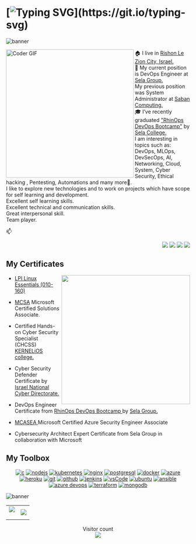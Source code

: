 # [![Typing SVG](https://readme-typing-svg.herokuapp.com?duration=3000&center=true&size=40&width=1000&height=90&lines=Hello+World+and+Welcome+to;Vladimir+Ligum's+Github+Profile!!!)](https://git.io/typing-svg)

![banner](https://user-images.githubusercontent.com/65775948/178121332-5598ad12-b184-4468-812a-4e50239fb46e.png)

<img align="left" src="https://i.imgur.com/mVIr207.gif" alt="Coder GIF" height="350">
<!-- <img align='right' src="https://media.giphy.com/media/M9gbBd9nbDrOTu1Mqx/giphy.gif?raw=true" width="230"> -->
🏠 I live in <a href="https://en.wikipedia.org/wiki/Rishon_LeZion">Rishon Le Zion City, Israel.</a> <br/>
💼 My current position is DevOps Engineer at <a href="http://www.selagroup.com/">Sela Group.</a> <br/> 
My previous position was System Administrator at <a href="https://www.sabancom.co.il/">Saban Computing.</a> <br/>
🎓 I’ve recently graduated <a href="https://rhinops.io/"> "RhinOps DevOps Bootcamp"</a> by <a href="https://www.sela.co.il/">Sela College.</a> <br/>
I am interesting in topics such as: DevOps, MLOps, DevSecOps, AI, Networking, Cloud, System, Cyber Security, Ethical hacking , Pentesting, Automations and many more🚀. <br/>
I like to explore new technologies and to work on projects which have scope for self learning and development. <br/>
Excellent self learning skills.<br/>
Excellent technical and communication skills.<br/>
Great interpersonal skill.<br/>
Team player.<br/>

📫<p align="right">
  <a href="mailto:ligum.vladimir@gmail.com?subject=Olá%20Vladimir%20Ligum"><img src="https://img.shields.io/badge/gmail-%23D14836.svg?&style=for-the-badge&logo=gmail&logoColor=white" /></a>
  <a href="https://www.facebook.com/vladimir.ligum"><img src="https://img.shields.io/badge/facebook-%233B5998.svg?&style=for-the-badge&logo=facebook&logoColor=white" /></a>
  <a href="https://www.linkedin.com/in/vladimir-ligum-73269580"><img src="https://img.shields.io/badge/linkedin-%230077B5.svg?&style=for-the-badge&logo=linkedin&logoColor=white" /></a>
  <a href="https://www.github.com/ligum"><img src="https://img.shields.io/badge/github-%2324292e.svg?&style=for-the-badge&logo=github&logoColor=white" /></a>
</p>

 
<h2>My Certificates</h2>
<img align='right' src="https://github.com/abhisheknaiidu/abhisheknaiidu/blob/master/code.gif?raw=true" width="352"/>


- <a href="https://www.lpi.org/our-certifications/linux-essentials-overview"> LPI Linux Essentials (010-160)</a> <!--<img title="linux" alt="linux" src="https://raw.githubusercontent.com/Thomas-George-T/Thomas-George-T/master/assets/linux-tux.svg" width="28" />. <br/> -->
- <a href="https://docs.microsoft.com/en-us/certifications/mcsa-windows-server-2016-certification/">MCSA</a> Microsoft Certified Solutions Associate.

- Certified Hands-on Cyber Security Specialist (CHCSS) <a href="https://www.kernelios.com/">KERNELiOS college. </a> <br/> <a href="https://www.thoughtworks.com"></a>

- Cyber Security Defender Certificate by <a href="https://www.gov.il/en/departments/israel_national_cyber_directorate/govil-landing-page">Israel National Cyber Directorate. </a>

- DevOps Engineer Certificate from <a href="https://rhinops.io/">RhinOps DevOps Bootcamp </a> by <a href="https://www.sela.co.il/">Sela Group. </a> 

- <a href="https://docs.microsoft.com/en-us/certifications/azure-security-engineer/">MCASEA </a> Microsoft Certified Azure Security Engineer Associate

- Cybersecurity Architect Expert Certificate from Sela Group in collaboration with Microsoft

<h2>My Toolbox</h2>
<p align="center">
  <a href="https://www.python.org/" target="blank"><img src="https://img.shields.io/badge/python-3670A0?style=for-the-badge&logo=python&logoColor=ffdd54" alt="c"/></a>
  <a href="https://nodejs.org" target="blank"><img src="https://img.shields.io/badge/node.js-339933.svg?style=for-the-badge&logo=nodedotjs&logoColor=white" alt="nodejs"/></a>
  <a href="https://kubernetes.io" target="blank"><img src="https://img.shields.io/badge/kubernetes-326CE5.svg?style=for-the-badge&logo=kubernetes&logoColor=white" alt="kubernetes"/></a>
  <a href="https://www.nginx.com" target="blank"><img src="https://img.shields.io/badge/nginx-009639.svg?style=for-the-badge&logo=nginx&logoColor=white" alt="nginx"/></a>
  <a href="https://www.postgresql.org" target="blank"><img src="https://img.shields.io/badge/postgreSQL-316192.svg?style=for-the-badge&logo=postgresql&logoColor=white" alt="postgresql"/></a>
  <a href="https://www.docker.com/" target="blank"><img src="https://img.shields.io/badge/docker-2CA5E0.svg?style=for-the-badge&logo=docker&logoColor=white" alt="docker"/></a>
  <a href="https://azure.microsoft.com/en-in/" target="blank"><img src="https://img.shields.io/badge/microsoft%20azure-0089D6?style=for-the-badge&logo=microsoft-azure&logoColor=white" alt="azure"/></a>
  <a href="https://aws.amazon.com/" target="blank"><img src="https://img.shields.io/badge/AWS-%23FF9900.svg?style=for-the-badge&logo=amazon-aws&logoColor=white" alt="heroku"/></a>
  <a href="https://git-scm.com/" target="blank"><img src="https://img.shields.io/badge/git-F05032.svg?style=for-the-badge&logo=git&logoColor=white" alt="git"/></a>
  <a href="https://github.com/ligum" target="blank"><img src="https://img.shields.io/badge/github-181717.svg?style=for-the-badge&logo=github&logoColor=white" alt="github" /></a>
  <a href="https://www.jenkins.io" target="blank"><img src="https://img.shields.io/badge/jenkins-D24939.svg?style=for-the-badge&logo=jenkins&logoColor=white" alt="jenkins"/></a>
  <a href="https://code.visualstudio.com/" target="blank"><img src="https://img.shields.io/badge/vscode-007ACC.svg?style=for-the-badge&logo=visualstudiocode&logoColor=white" alt="vsCode"/></a>
  <a href="https://ubuntu.com/" target="blank"><img src="https://img.shields.io/badge/ubuntu-E95420.svg?style=for-the-badge&logo=ubuntu&logoColor=white" alt="ubuntu"/></a>
  <a href="https://ansible.com/" target="blank"><img src="https://img.shields.io/badge/Ansible-000000?style=for-the-badge&logo=ansible&logoColor=white" alt="ansible"/></a>
  <a href="https://azure.microsoft.com/en-us/services/devops/" target="blank"><img src="https://img.shields.io/badge/Azure_DevOps-0078D7?style=for-the-badge&logo=azure-devops&logoColor=white" alt="azure devops"/></a>
  <a href="https://terraform.io/" target="blank"><img src="https://img.shields.io/badge/Terraform-7B42BC?style=for-the-badge&logo=Terraform&logoColor=white" alt="terraform"/></a>
  <a href="https://mongodb.com/" target="blank"><img src="https://img.shields.io/badge/MongoDB-4EA94B?style=for-the-badge&logo=mongodb&logoColor=white" alt="mongodb"/></a> 
</p>

![banner](https://user-images.githubusercontent.com/65775948/182004326-28fd3663-cf0a-4473-8840-a1adfa219707.png)
<h align="center">
 
 <table style="width:100%" align="center">
    <tr>
        <td>
             <img align="center" src="https://github-readme-stats.vercel.app/api?username=ligum&&show_icons=true&title_color=ffffff&icon_color=00ff00&text_color=ffffff&bg_color=151515" /></p>
        </td>
        <td>
             <img src="https://github-readme-stats.vercel.app/api/top-langs?username=ligum&show_icons=true&title_color=ffffff&icon_color=808080&text_color=808080&bg_color=0D1117&locale=en&layout=compact&langs_count=8&border_color=0D1117" />
        </td>
    </tr>
</table>
<p align="center">                                                                                                                                                                                                                       
<p align="center"> 
  Visitor count<br>
  <img src="https://profile-counter.glitch.me/ligum/count.svg" />
</p>


<!--
**ligum/ligum** is a ✨ _special_ ✨ repository because its `README.md` (this file) appears on your GitHub profile.

Here are some ideas to get you started:

- 🔭 I’m currently working on ...
- 🌱 I’m currently learning ...
- 👯 I’m looking to collaborate on ...
- 🤔 I’m looking for help with ...
- 💬 Ask me about ...
- 📫 How to reach me: ...
- 😄 Pronouns: ...
- ⚡ Fun fact: ...
-->
